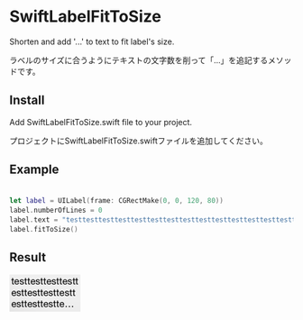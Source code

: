 SwiftLabelFitToSize
===================

Shorten and add '...' to text to fit label's size.

ラベルのサイズに合うようにテキストの文字数を削って「...」を追記するメソッドです。

## Install

Add SwiftLabelFitToSize.swift file to your project.

プロジェクトにSwiftLabelFitToSize.swiftファイルを追加してください。

## Example

```swift

let label = UILabel(frame: CGRectMake(0, 0, 120, 80))
label.numberOfLines = 0
label.text = "testtesttesttesttesttesttesttesttesttesttesttesttesttesttesttest"
label.fitToSize()

```

## Result

![](example_result.png)


